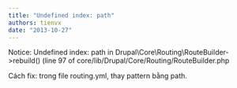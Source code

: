 ```yaml
---
title: "Undefined index: path"
authors: tienvx
date: "2013-10-27"
---
```


Notice: Undefined index: path in Drupal\\Core\\Routing\\RouteBuilder->rebuild() (line 97 of core/lib/Drupal/Core/Routing/RouteBuilder.php

Cách fix: trong file routing.yml, thay pattern bằng path.
